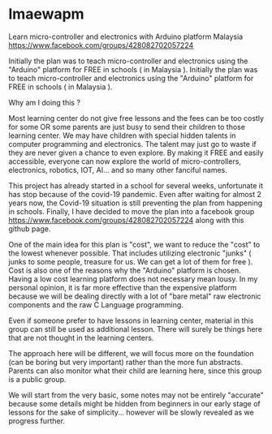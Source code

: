 # lmaewapm
Learn micro-controller and electronics with Arduino platform Malaysia https://www.facebook.com/groups/428082702057224

Initially the plan was to teach micro-controller and electronics using the "Arduino" platform for FREE in schools ( in Malaysia ). Initially the plan was to teach micro-controller and electronics using the "Arduino" platform for FREE in schools ( in Malaysia ).

Why am I doing this ?

Most learning center do not give free lessons and the fees can be too costly for some OR some parents are just busy to send their children to those learning center. We may have children with special hidden talents in computer programming and electronics. The talent may just go to waste if they are never given a chance to even explore. By making it FREE and easily accessible, everyone can now explore the world of micro-controllers, electronics, robotics, IOT, AI... and so many other fanciful names.

This project has already started in a school for several weeks, unfortunate it has stop because of the covid-19 pandemic. Even after waiting for almost 2 years now, the Covid-19 situation is still preventing the plan from happening in schools. Finally, I have decided to move the plan into a facebook group https://www.facebook.com/groups/428082702057224 along with this github page.

One of the main idea for this plan is "cost", we want to reduce the "cost" to the lowest whenever possible. That includes utilizing electronic "junks" ( junks to some people, treasure for us. We can get a lot of them for free ). Cost is also one of the reasons why the "Arduino" platform is chosen. Having a low cost learning platform does not necessary mean lousy. In my personal opinion, it is far more effective than the expensive platform because we will be dealing directly with a lot of "bare metal" raw electronic components and the raw C Language programming.

Even if someone prefer to have lessons in learning center, material in this group can still be used as additional lesson. There will surely be things here that are not thought in the learning centers.
 
The approach here will be different, we will focus more on the foundation (can be boring but very important) rather than the more fun abstracts. Parents can also monitor what their child are learning here, since this group is a public group.

We will start from the very basic, some notes may not be entirely "accurate" because some details might be hidden from beginners in our early stage of lessons for the sake of simplicity... however will be slowly revealed as we progress further.
